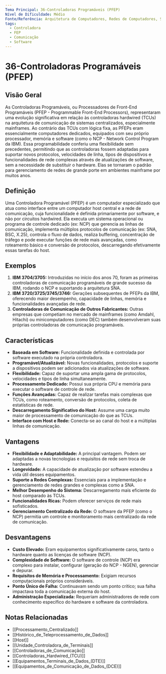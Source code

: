 ```yaml
---
Tema Principal: 36-Controladoras Programáveis (PFEP)
Nível de Dificuldade: Médio
Fonte/Referência: Arquitetura de Computadores, Redes de Computadores, Sistemas IBM
tags:
  - Controladora
  - FEP
  - Comunicação
  - Software
---
```


# 36-Controladoras Programáveis (PFEP)

## Visão Geral

As Controladoras Programáveis, ou Processadores de Front-End Programáveis (PFEP - Programmable Front-End Processors), representaram uma evolução significativa em relação às controladoras hardwired (TCUs) na arquitetura de comunicação de sistemas centralizados, especialmente mainframes. Ao contrário das TCUs com lógica fixa, as PFEPs eram essencialmente computadores dedicados, equipados com seu próprio processador, memória e software (como o NCP - Network Control Program da IBM). Essa programabilidade conferiu uma flexibilidade sem precedentes, permitindo que as controladoras fossem adaptadas para suportar novos protocolos, velocidades de linha, tipos de dispositivos e funcionalidades de rede complexas através de atualizações de software, sem a necessidade de substituir o hardware. Elas se tornaram o padrão para gerenciamento de redes de grande porte em ambientes mainframe por muitos anos.

## Definição

Uma Controladora Programável (PFEP) é um computador especializado que atua como interface entre um computador host central e a rede de comunicação, cuja funcionalidade é definida primariamente por software, e não por circuitos hardwired. Ela executa um sistema operacional ou programa de controle dedicado (ex: NCP) que gerencia as linhas de comunicação, implementa múltiplos protocolos de comunicação (ex: SNA, BSC, X.25), controla o fluxo de dados, realiza buffering, concentração de tráfego e pode executar funções de rede mais avançadas, como roteamento básico e conversão de protocolos, descarregando efetivamente essas tarefas do host.

## Exemplos

1.  **IBM 3704/3705:** Introduzidas no início dos anos 70, foram as primeiras controladoras de comunicação programáveis de grande sucesso da IBM, rodando o NCP e suportando a arquitetura SNA.
2.  **IBM 3720/3725/3745/3746:** Gerações subsequentes de PFEPs da IBM, oferecendo maior desempenho, capacidade de linhas, memória e funcionalidades avançadas de rede.
3.  **Controladoras de Comunicação de Outros Fabricantes:** Outras empresas que competiam no mercado de mainframes (como Amdahl, Hitachi) ou minicomputadores (como DEC) também desenvolveram suas próprias controladoras de comunicação programáveis.

## Características

*   **Baseada em Software:** Funcionalidade definida e controlada por software executado na própria controladora.
*   **Programável/Atualizável:** Novas funcionalidades, protocolos e suporte a dispositivos podem ser adicionados via atualizações de software.
*   **Flexibilidade:** Capaz de suportar uma ampla gama de protocolos, velocidades e tipos de linha simultaneamente.
*   **Processamento Dedicado:** Possui sua própria CPU e memória para executar o software de controle de rede.
*   **Funções Avançadas:** Capaz de realizar tarefas mais complexas que TCUs, como roteamento, conversão de protocolos, coleta de estatísticas de rede.
*   **Descarregamento Significativo do Host:** Assume uma carga muito maior de processamento de comunicação do que as TCUs.
*   **Interface com Host e Rede:** Conecta-se ao canal do host e a múltiplas linhas de comunicação.

## Vantagens

*   **Flexibilidade e Adaptabilidade:** A principal vantagem. Podem ser adaptadas a novas tecnologias e requisitos de rede sem troca de hardware.
*   **Longevidade:** A capacidade de atualização por software estendeu a vida útil desses equipamentos.
*   **Suporte a Redes Complexas:** Essenciais para a implementação e gerenciamento de redes grandes e complexas como a SNA.
*   **Melhor Desempenho do Sistema:** Descarregamento mais eficiente do host comparado às TCUs.
*   **Funcionalidades Ricas:** Podem oferecer serviços de rede mais sofisticados.
*   **Gerenciamento Centralizado da Rede:** O software da PFEP (como o NCP) permitia um controle e monitoramento mais centralizado da rede de comunicação.

## Desvantagens

*   **Custo Elevado:** Eram equipamentos significativamente caros, tanto o hardware quanto as licenças de software (NCP).
*   **Complexidade de Software:** O software de controle (NCP) era complexo para instalar, configurar (geração do NCP - NGEN), gerenciar e depurar.
*   **Requisitos de Memória e Processamento:** Exigiam recursos computacionais próprios consideráveis.
*   **Ponto Único de Falha:** Continuavam sendo um ponto crítico; sua falha impactava toda a comunicação externa do host.
*   **Administração Especializada:** Requeriam administradores de rede com conhecimento específico do hardware e software da controladora.

## Notas Relacionadas

*   [[Processamento_Centralizado]]
*   [[Histórico_de_Teleprocessamento_de_Dados]]
*   [[Host]]
*   [[Unidade_Controladora_de_Terminais]]
*   [[Controladoras_de_Comunicação]]
*   [[Controladoras_Hardwired_(TCU)]]
*   [[Equipamentos_Terminais_de_Dados_(DTE)]]
*   [[Equipamentos_de_Comunicação_de_Dados_(DCE)]]

